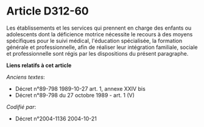 # Article D312-60

Les établissements et les services qui prennent en charge des enfants ou adolescents dont la déficience motrice nécessite le
recours à des moyens spécifiques pour le suivi médical, l'éducation spécialisée, la formation générale et professionnelle,
afin de réaliser leur intégration familiale, sociale et professionnelle sont régis par les dispositions du présent
paragraphe.

**Liens relatifs à cet article**

_Anciens textes_:

  - Décret n°89-798 1989-10-27 art. 1, annexe XXIV bis
  - Décret n°89-798 du 27 octobre 1989 - art. 1 (V)

_Codifié par_:

  - Décret n°2004-1136 2004-10-21
